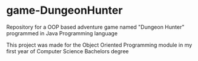 # game-DungeonHunter
Repository for a OOP based adventure game named "Dungeon Hunter" programmed in Java Programming language

This project was made for the Object Oriented Programming module in my first year of Computer Science Bachelors degree

